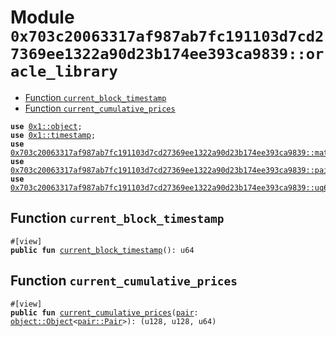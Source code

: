 
<a id="0x703c20063317af987ab7fc191103d7cd27369ee1322a90d23b174ee393ca9839_oracle_library"></a>

# Module `0x703c20063317af987ab7fc191103d7cd27369ee1322a90d23b174ee393ca9839::oracle_library`



-  [Function `current_block_timestamp`](#0x703c20063317af987ab7fc191103d7cd27369ee1322a90d23b174ee393ca9839_oracle_library_current_block_timestamp)
-  [Function `current_cumulative_prices`](#0x703c20063317af987ab7fc191103d7cd27369ee1322a90d23b174ee393ca9839_oracle_library_current_cumulative_prices)


<pre><code><b>use</b> <a href="">0x1::object</a>;
<b>use</b> <a href="">0x1::timestamp</a>;
<b>use</b> <a href="math.md#0x703c20063317af987ab7fc191103d7cd27369ee1322a90d23b174ee393ca9839_math">0x703c20063317af987ab7fc191103d7cd27369ee1322a90d23b174ee393ca9839::math</a>;
<b>use</b> <a href="pair.md#0x703c20063317af987ab7fc191103d7cd27369ee1322a90d23b174ee393ca9839_pair">0x703c20063317af987ab7fc191103d7cd27369ee1322a90d23b174ee393ca9839::pair</a>;
<b>use</b> <a href="uq64x64.md#0x703c20063317af987ab7fc191103d7cd27369ee1322a90d23b174ee393ca9839_uq64x64">0x703c20063317af987ab7fc191103d7cd27369ee1322a90d23b174ee393ca9839::uq64x64</a>;
</code></pre>



<a id="0x703c20063317af987ab7fc191103d7cd27369ee1322a90d23b174ee393ca9839_oracle_library_current_block_timestamp"></a>

## Function `current_block_timestamp`



<pre><code>#[view]
<b>public</b> <b>fun</b> <a href="oracle_library.md#0x703c20063317af987ab7fc191103d7cd27369ee1322a90d23b174ee393ca9839_oracle_library_current_block_timestamp">current_block_timestamp</a>(): u64
</code></pre>



<a id="0x703c20063317af987ab7fc191103d7cd27369ee1322a90d23b174ee393ca9839_oracle_library_current_cumulative_prices"></a>

## Function `current_cumulative_prices`



<pre><code>#[view]
<b>public</b> <b>fun</b> <a href="oracle_library.md#0x703c20063317af987ab7fc191103d7cd27369ee1322a90d23b174ee393ca9839_oracle_library_current_cumulative_prices">current_cumulative_prices</a>(<a href="pair.md#0x703c20063317af987ab7fc191103d7cd27369ee1322a90d23b174ee393ca9839_pair">pair</a>: <a href="_Object">object::Object</a>&lt;<a href="pair.md#0x703c20063317af987ab7fc191103d7cd27369ee1322a90d23b174ee393ca9839_pair_Pair">pair::Pair</a>&gt;): (u128, u128, u64)
</code></pre>
